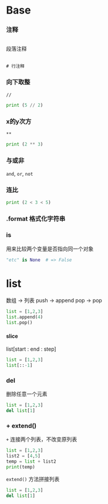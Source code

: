 # Base
### 注释

```py

```
段落注释
```

# 行注释

```
### 向下取整
`//`
```py
print (5 // 2)
```

### x的y次方
`**`

```py
print (2 ** 3)
```

### 与或非
`and`, `or`, `not`


### 连比
```py
print (2 < 3 < 5)
```

### .format 格式化字符串

### is
用来比较两个变量是否指向同一个对象
```py
"etc" is None  # => False
```


# list
数组 -> 列表
push -> append
pop -> pop
```py
list = [1,2,3]
list.append(4)
list.pop()
```

#### slice
list[start : end : step]
```py
list = [1,2,3]
list[::-1]
```

### del
删除任意一个元素
```py
list = [1,2,3]
del list[1]
```

### + extend()
`+` 连接两个列表，不改变原列表
```py
list = [1,2,3]
list2 = [4,5]
temp = list + list2
print(temp)
```

`extend()` 方法拼接列表
```py
list = [1,2,3]
del list[1]
```











